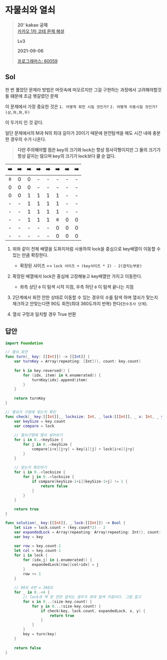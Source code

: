 # 자물쇠와 열쇠
> **20' kakao 공채**  
> [카카오 1차 코테 문제 해설](https://tech.kakao.com/2019/10/02/kakao-blind-recruitment-2020-round1/) 
>
> **Lv3**
>
> **2021-09-06**
>
> [프로그래머스: 60059](https://programmers.co.kr/learn/courses/30/lessons/60059)


## Sol

한 번 풀었던 문제라 방법은 머릿속에 떠오르지만 그걸 구현하는 과정에서 고려해야할것들 떄문에 조금 헷갈렸던 문제

이 문제에서 가장 중요한 것은 `1. 어떻게 회전 시킬 것인가?` `2. 어떻게 이동시킬 것인가?(상,하,좌,우)`

이 두가지 인 것 같다.  


일단 문제에서의 M과 N의 최대 길이가 20이기 때문에 완전탐색을 해도 시간 내에 충분한 경우의 수가 나온다.  
> **다만 주의해야할 점은 key의 크기와 lock는 항상 정사각형이지만 그 둘의 크기가 항상 같지는 않으며 key의 크기가 lock보다 클 순 없다.**

|➡️|➡️|➡️|➡️|➡️|➡️|➡️|➡️|
|:---:|:---:|:---:|:---:|:---:|:---:|:---:|:---:|
|`0`|0|0|-|-|-|-|-|
|0|0|0|-|-|-|-|-|
|0|0|1|1|1|1|-|-|
|-|-|1|1|1|1|-|-|
|-|-|1|1|1|1|-|-|
|-|-|1|1|1|`0`|0|0|
|-|-|-|-|-|0|0|0|
|-|-|-|-|-|0|0|0|

1. 위와 같이 전체 배열을 도화지처럼 사용하여 lock을 중심으로 key배열이 이동할 수 있는 만큼 확장한다.
    * 확장된 사이즈 == `lock 사이즈 + (key사이즈 * 2) - 2(겹치는부분)` 

2. 확장된 배열에서 lock은 중심에 고정해놓고 key배열만 가지고 이동한다.
    * 좌측 상단 `0` 이 탐색 시작 지점, 우측 하단 `0` 이 탐색 끝나는 지점

3. 2단계에서 회전 안한 상태로 이동할 수 있는 경우의 수를 탐색 하며 열쇠가 맞는지 체크하고 안맞는다면 90도 회전(최대 360도까지 반복) 한다(`전수조사 단계`).

4. 열쇠 구멍과 일치할 경우 True 반환


## 답안 
```swift
import Foundation

// 열쇠 회전
func turn(_ key: [[Int]]) -> [[Int]] {
    var turnKey = Array(repeating: [Int](), count: key.count)
    
    for k in key.reversed() {
        for (idx, item) in k.enumerated() {
            turnKey[idx].append(item)
        }
    }
    
    return turnKey
}

// 열쇠가 구멍에 맞는지 확인
func check(_ key:[[Int]],_ locksize: Int, _ lock:[[Int]], _ x: Int, _ y: Int) -> Bool {
    var keySize = key.count
    var compare = lock
    
    // 열쇠구멍에 열쇠 넣어보기
    for i in 0..<keySize {
        for j in 0..<keySize {
            compare[i+x][j+y] = key[i][j] + lock[i+x][j+y]
        }
    }
    
    // 맞는지 확인하기
    for i in 0..<locksize {
        for j in 0..<locksize {
            if compare[keySize-1+i][keySize-1+j] != 1 {
                return false
            }
        }
    }
    
    return true
}

func solution(_ key:[[Int]], _ lock:[[Int]]) -> Bool {
    let size = lock.count + (key.count*2) - 2
    var expandedLock = Array(repeating: Array(repeating: Int(), count: size), count: size)
    var key = key
    
    var row = key.count-1
    let col = key.count-1
    for i in lock {
        for (idx,j) in i.enumerated() {
            expandedLock[row][col+idx] = j
        }
        row += 1
    }
    
    // 90도 4번 = 360도
    for _ in 0..<4 {
        // lock과 딱 한 칸만 겹치는 경우가 최대 탐색 지점이다. 그림 참고
        for x in 0...(size-key.count) {
            for y in 0...(size-key.count) {
                if check(key, lock.count, expandedLock, x, y) {
                    return true
                }
            }
        }
        key = turn(key)
    }
    
    return false
}
```
